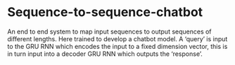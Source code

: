 # Sequence-to-sequence-chatbot
An end to end system to map input sequences to output sequences of different lengths. Here trained to develop a chatbot model. A ‘query’ is input to the GRU RNN which encodes the input to a fixed dimension vector, this is in turn input into a decoder GRU RNN which outputs the ‘response’.
